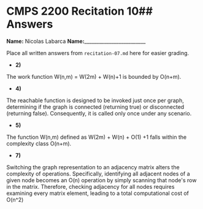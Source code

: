 # CMPS 2200 Recitation 10## Answers

**Name:** Nicolas Labarca
**Name:**_________________________


Place all written answers from `recitation-07.md` here for easier grading.



- **2)**

The work function W(n,m) = W(2m) + W(n)+1 is bounded by O(n+m).

- **4)**

The reachable function is designed to be invoked just once per graph, determining if the graph is connected (returning true) or disconnected (returning false). Consequently, it is called only once under any scenario.

- **5)**

The function W(n,m) defined as W(2m) + W(n) + O(1) +1 falls within the complexity class O(n+m).

- **7)**

Switching the graph representation to an adjacency matrix alters the complexity of operations. Specifically, identifying all adjacent nodes of a given node becomes an O(n) operation by simply scanning that node's row in the matrix. Therefore, checking adjacency for all nodes requires examining every matrix element, leading to a total computational cost of O(n^2)
